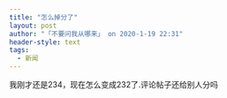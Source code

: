 ```yaml
---
title: "怎么掉分了"
layout: post
author: "「不要问我从哪来」 on 2020-1-19 22:31"
header-style: text
tags:
  - 新闻
---
```


<head></head>
<body>
  我刚才还是234，现在怎么变成232了.评论帖子还给别人分吗
</body>


